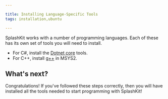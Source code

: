```yaml
---

title: Installing Language-Specific Tools
tags: installation,ubuntu

---
```


SplashKit works with a number of programming languages. Each of these has its own set of tools you will need to install.

- For C#, install the [Dotnet core](/articles/installation/windows/languages/dotnet) tools.
- For C++, install [g++](/articles/installation/windows/languages/gcc) in MSYS2.


## What's next?
Congratulations! If you've followed these steps correctly, then you will have installed all the tools needed to start programming with SplashKit!
